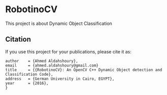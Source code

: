 # RobotinoCV
This project is about Dynamic Object Classification

Citation
--------
If you use this project for your publications, please cite it as:
```
author    = {Ahmed Aldahshoury},
email     = {ahmed.aldahshoury@gmail.com}
title     = {{RobotinoCV}: An OpenCV C++ Dynamic Object detection and Classification Code},
address   = {German University in Cairo, EGYPT},
year      = {2016},
}
```
